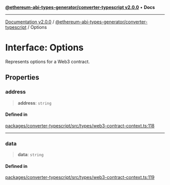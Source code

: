 [**@ethereum-abi-types-generator/converter-typescript v2.0.0**](../README.md) • **Docs**

***

[Documentation v2.0.0](../../../packages.md) / [@ethereum-abi-types-generator/converter-typescript](../README.md) / Options

# Interface: Options

Represents options for a Web3 contract.

## Properties

### address

> **address**: `string`

#### Defined in

[packages/converter-typescript/src/types/web3-contract-context.ts:118](https://github.com/niZmosis/ethereum-abi-types-generator/blob/51c0ac8a6ea35330201860f8469daa0efc6ae8f2/packages/converter-typescript/src/types/web3-contract-context.ts#L118)

***

### data

> **data**: `string`

#### Defined in

[packages/converter-typescript/src/types/web3-contract-context.ts:119](https://github.com/niZmosis/ethereum-abi-types-generator/blob/51c0ac8a6ea35330201860f8469daa0efc6ae8f2/packages/converter-typescript/src/types/web3-contract-context.ts#L119)

